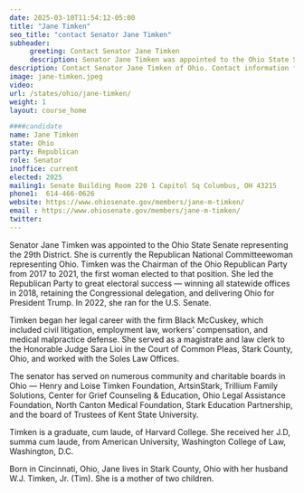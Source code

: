 ```yaml
---
date: 2025-03-10T11:54:12-05:00
title: "Jane Timken"
seo_title: "contact Senator Jane Timken"
subheader:
     greeting: Contact Senator Jane Timken
     description: Senator Jane Timken was appointed to the Ohio State Senate representing the 29th District. She is currently the Republican National Committeewoman representing Ohio. Timken was the Chairman of the Ohio Republican Party from 2017 to 2021, the first woman elected to that position.
description: Contact Senator Jane Timken of Ohio. Contact information for Jane Timken includes email address, phone number, and mailing address.
image: jane-timken.jpeg
video:
url: /states/ohio/jane-timken/
weight: 1
layout: course_home

####candidate
name: Jane Timken
state: Ohio
party: Republican
role: Senator
inoffice: current
elected: 2025
mailing1: Senate Building Room 220 1 Capitol Sq Columbus, OH 43215
phone1:  614-466-0626
website: https://www.ohiosenate.gov/members/jane-m-timken/
email : https://www.ohiosenate.gov/members/jane-m-timken/
twitter: 
---
```

Senator Jane Timken was appointed to the Ohio State Senate representing the 29th District. She is currently the Republican National Committeewoman representing Ohio. Timken was the Chairman of the Ohio Republican Party from 2017 to 2021, the first woman elected to that position. She led the Republican Party to great electoral success — winning all statewide offices in 2018, retaining the Congressional delegation, and delivering Ohio for President Trump. In 2022, she ran for the U.S. Senate.

Timken began her legal career with the firm Black McCuskey, which included civil litigation, employment law, workers’ compensation, and medical malpractice defense. She served as a magistrate and law clerk to the Honorable Judge Sara Lioi in the Court of Common Pleas, Stark County, Ohio, and worked with the Soles Law Offices.

The senator has served on numerous community and charitable boards in Ohio — Henry and Loise Timken Foundation, ArtsinStark, Trillium Family Solutions, Center for Grief Counseling & Education, Ohio Legal Assistance Foundation, North Canton Medical Foundation, Stark Education Partnership, and the board of Trustees of Kent State University. 

Timken is a graduate, cum laude, of Harvard College. She received her J.D, summa cum laude, from American University, Washington College of Law, Washington, D.C. 

Born in Cincinnati, Ohio, Jane lives in Stark County, Ohio with her husband W.J. Timken, Jr. (Tim). She is a mother of two children. 
